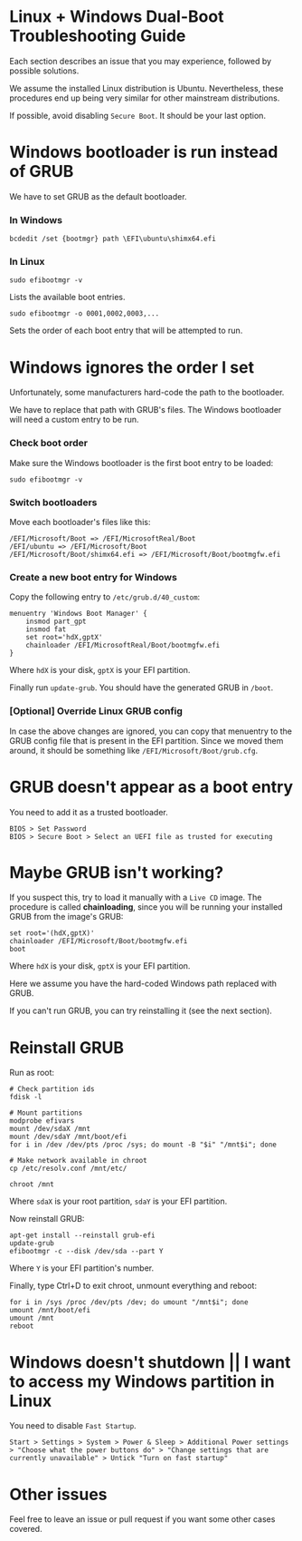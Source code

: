 # Linux + Windows Dual-Boot Troubleshooting Guide

Each section describes an issue that you may experience, followed by possible solutions. 

We assume the installed Linux distribution is Ubuntu. Nevertheless, these procedures end up being very similar for other mainstream distributions.

If possible, avoid disabling `Secure Boot`. It should be your last option.

# Windows bootloader is run instead of GRUB

We have to set GRUB as the default bootloader.

### In Windows

```
bcdedit /set {bootmgr} path \EFI\ubuntu\shimx64.efi
```

### In Linux

```
sudo efibootmgr -v
```
Lists the available boot entries.

```
sudo efibootmgr -o 0001,0002,0003,...
```
Sets the order of each boot entry that will be attempted to run.

# Windows ignores the order I set

Unfortunately, some manufacturers hard-code the path to the bootloader.

We have to replace that path with GRUB's files. The Windows bootloader will need a custom entry to be run.

### Check boot order

Make sure the Windows bootloader is the first boot entry to be loaded:

```
sudo efibootmgr -v
```

### Switch bootloaders

Move each bootloader's files like this:

```
/EFI/Microsoft/Boot => /EFI/MicrosoftReal/Boot
/EFI/ubuntu => /EFI/Microsoft/Boot
/EFI/Microsoft/Boot/shimx64.efi => /EFI/Microsoft/Boot/bootmgfw.efi
```

### Create a new boot entry for Windows

Copy the following entry to `/etc/grub.d/40_custom`:

```
menuentry 'Windows Boot Manager' {
    insmod part_gpt
    insmod fat
    set root='hdX,gptX'
    chainloader /EFI/MicrosoftReal/Boot/bootmgfw.efi
}
```
Where `hdX` is your disk, `gptX` is your EFI partition.

Finally run `update-grub`. You should have the generated GRUB in `/boot`.

### [Optional] Override Linux GRUB config

In case the above changes are ignored, you can copy that menuentry to the GRUB config file that is present in the EFI partition. Since we moved them around, it should be something like `/EFI/Microsoft/Boot/grub.cfg`.

# GRUB doesn't appear as a boot entry

You need to add it as a trusted bootloader.

```
BIOS > Set Password
BIOS > Secure Boot > Select an UEFI file as trusted for executing
```

# Maybe GRUB isn't working?

If you suspect this, try to load it manually with a `Live CD` image. The procedure is called **chainloading**, since you will be running your installed GRUB from the image's GRUB:

```
set root='(hdX,gptX)'
chainloader /EFI/Microsoft/Boot/bootmgfw.efi
boot
```
Where `hdX` is your disk, `gptX` is your EFI partition.

Here we assume you have the hard-coded Windows path replaced with GRUB.

If you can't run GRUB, you can try reinstalling it (see the next section).

# Reinstall GRUB

Run as root:

```
# Check partition ids
fdisk -l

# Mount partitions
modprobe efivars
mount /dev/sdaX /mnt
mount /dev/sdaY /mnt/boot/efi
for i in /dev /dev/pts /proc /sys; do mount -B "$i" "/mnt$i"; done

# Make network available in chroot
cp /etc/resolv.conf /mnt/etc/

chroot /mnt
```
Where `sdaX` is your root partition, `sdaY` is your EFI partition.

Now reinstall GRUB:

```
apt-get install --reinstall grub-efi
update-grub
efibootmgr -c --disk /dev/sda --part Y
```
Where `Y` is your EFI partition's number.

Finally, type Ctrl+D to exit chroot, unmount everything and reboot:

```
for i in /sys /proc /dev/pts /dev; do umount "/mnt$i"; done
umount /mnt/boot/efi
umount /mnt
reboot
```

# Windows doesn't shutdown || I want to access my Windows partition in Linux

You need to disable `Fast Startup`.

```
Start > Settings > System > Power & Sleep > Additional Power settings > "Choose what the power buttons do" > "Change settings that are currently unavailable" > Untick "Turn on fast startup"
```

# Other issues

Feel free to leave an issue or pull request if you want some other cases covered.
